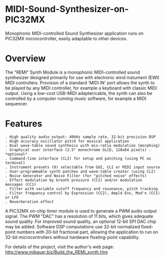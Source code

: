 # MIDI-Sound-Synthesizer-on-PIC32MX
Monophonic MIDI-controlled Sound Synthesizer application runs on PIC32MX microcontroller, easily adaptable to other devices.

# Overview

The "REMI" Synth Module is a monophonic MIDI-controlled sound synthesizer designed primarily for use with electronic wind instument (EWI) MIDI controllers. Provision of a standard 'MIDI IN' port allows the synth to be played by any MIDI controller, for example a keyboard with classic MIDI output. Using a low-cost USB-MIDI adapter/cable, the synth can also be controlled by a computer running music software, for example a MIDI sequencer. 

# Features

    . High quality audio output: 40kHz sample rate, 32-bit precision DSP
    . High accuracy oscillator pitch for musical application
    . Dual wave-table sound synthesis with mix-ratio modulation (morphing)
    . Graphical user interface (2.5" monochrome GLCD, 128x64 pixels) - *optional*
    . Command-line interface (CLI) for setup and patching (using PC as terminal)
    . Instrument presets (8) selectable from GUI, CLI or MIDI input source
    . User-programmable synth patches and wave-table creator (using CLI)
    . Noise Generator and Noise Filter (for "pitched noise" effects)
    . Effect modulation by breath pressure (CC2) and/or modulation messages (CC1)
    . Filter with variable cutoff frequency and resonance, pitch tracking
    . Filter frequency control by Expression (CC2), Ampld Env, Mod'n (CC1) or LFO
    . Reverberation effect

A PIC32MX on-chip timer module is used to generate a PWM audio output signal. The PWM "DAC" has a resolution of 11 bits,
which gives adequate sound quality. For improved sound quality, an optional 12-bit SPI DAC chip may be added.
Software DSP computations use 32-bit normalized fixed-point numbers with 20-bit fractional part, allowing the application
to run on 32-bit microcontrollers without hardware floating-point capability.

For details of the project, visit the author's web page: http://www.mjbauer.biz/Build_the_REMI_synth.htm
